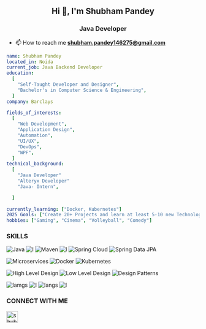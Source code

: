 <h2 align="center">Hi 👋, I'm Shubham Pandey </h2>
<h3 align="center"> Java Developer</h3>


- 📫 How to reach me **shubham.pandey146275@gmail.com**

```yaml
name: Shubham Pandey
located_in: Noida
current_job: Java Backend Developer
education:
  [
    "Self-Taught Developer and Designer",
    "Bachelor's in Computer Science & Engineering",
  ]
company: Barclays

fields_of_interests:
  [
    "Web Development",
    "Application Design",
    "Automation",
    "UI/UX",
    "DevOps",
    "WPF",
  ]
technical_background:
  [
    "Java Developer"
    "Alteryx Developer"
    "Java- Intern",

  ]
  
currently_learning: ["Docker, Kubernetes"]
2025 Goals: ["Create 20+ Projects and learn at least 5-10 new Technologies."]
hobbies: ["Gaming", "Cinema", "Volleyball", "Comedy"]
```

### SKILLS 
![Java](https://img.shields.io/badge/Java-FFD43B?style=for-the-badge&logo=java&logoColor=darkgreen)
![l](https://img.shields.io/badge/SpringBoot-092E20?style=for-the-badge&logo=springboot&logoColor=green)
![Maven](https://img.shields.io/badge/Maven-C71A36?style=for-the-badge&logo=apache-maven&logoColor=white)
![l](https://img.shields.io/badge/Hibernate-E34F26?style=for-the-badge&logo=Hibernate&logoColor=white)
![Spring Cloud](https://img.shields.io/badge/Spring_Cloud-6DB33F?style=for-the-badge&logo=springcloud&logoColor=white)
![Spring Data JPA](https://img.shields.io/badge/Spring_Data_JPA-6DB33F?style=for-the-badge&logo=spring&logoColor=white)

![Microservices](https://img.shields.io/badge/Microservices-4C9D99?style=for-the-badge&logo=docker&logoColor=white)
![Docker](https://img.shields.io/badge/Docker-2496ED?style=for-the-badge&logo=docker&logoColor=white)
![Kubernetes](https://img.shields.io/badge/Kubernetes-326CE5?style=for-the-badge&logo=kubernetes&logoColor=white)

![High Level Design](https://img.shields.io/badge/High_Level_Design-00A9E0?style=for-the-badge&logo=figma&logoColor=white)
![Low Level Design](https://img.shields.io/badge/Low_Level_Design-0072B1?style=for-the-badge&logo=autocad&logoColor=white)
![Design Patterns](https://img.shields.io/badge/Design_Patterns-FF6F00?style=for-the-badge&logo=java&logoColor=white)

![lamgs](https://img.shields.io/badge/JavaScript-F7DF1E?style=for-the-badge&logo=javascript&logoColor=black)
![l](https://img.shields.io/badge/HTML5-E34F26?style=for-the-badge&logo=html5&logoColor=white) 
![langs](https://img.shields.io/badge/CSS3-1572B6?style=for-the-badge&logo=css3&logoColor=white)
![l](https://img.shields.io/badge/MYSQL-4FC08D?style=for-the-badge&logo=mysql&logoColor=white)



### CONNECT WITH ME
<p align="left">
<a href="https://www.linkedin.com/in/shubham-pande-53b531165/" target="blank"><img align="center" src="https://img.icons8.com/fluent/48/000000/linkedin.png" alt="shubham-pande-53b531165"  width="30" /></a>
</p>
